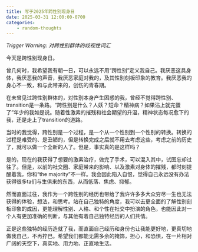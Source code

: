 ```yaml
---
title: 写于2025年跨性别现身日
date: 2025-03-31 12:00:00-0700
categories:
    - random-thoughts
---
```


*Trigger Warning: 对跨性别群体的歧视性词汇*

今天是跨性别现身日。

曾几何时，我希望我有朝一日，可以永远不用“跨性别”定义我自己。我厌恶这具身体，我厌恶我的声音，我厌恶家庭对我的，及其性别刻板印象的教育。我厌恶我的身心不一致，和与此带来的，创伤的青春期。

在未曾见过跨性别群体的，对性别本身产生困惑的我，曾经不觉得跨性别、transition是一条路。“跨性别是什么？人妖？短命？精神病？如果沾上就完蛋了”年少的我如是说。随着性激素的摧残和社会期望的升温，精神状态每况愈下的我，还是走上了transition的道路。

当时的我觉得，跨性别是一个过程，是一个从一个性别到一个性别的转换。转换的过程是难受的、是丑陋的，但是转换完成之后就不用去考虑这些，考虑之前的历史了，就可以做一个全新的人了。但是，事实真的是这样吗？

是的，现在的我获得了想要的激素治疗，做完了手术，可以混入其中，试图忘却过往了。但是，以前的社交圈、家庭带来的影响、以及激素对身体的摧残，都时刻提醒着我，你和“the majority”不一样。我会因此陷入自恨，觉得自己永远没有办法获得很多ta们与生俱来的东西，从而低落、焦虑、抑郁。

然而直面过往，我作为一个跨性别的经历也带给了我许许多多大众穷尽一生也无法获得的体验，想法，和思考。站在自己独特的角度，我可以去更全面的了解性别刻板印象的成因，更能理解性别、人格、和个性在社交中扮演的角色，也能因此对一个人有更加准确的判断，与其他有着自己独特经历的人们共情。

正是这些独特的经历造就了我，而直面自己经历和身份也让我能更好地，更真切地做我自己，不再拧巴。希望我们都能无需多余的掩饰，担心，和恐惧，在一片相对广阔的天空下，真实地、用力地、正直地生活。
